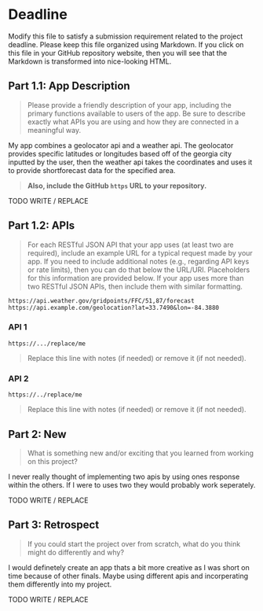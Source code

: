 # Deadline

Modify this file to satisfy a submission requirement related to the project
deadline. Please keep this file organized using Markdown. If you click on
this file in your GitHub repository website, then you will see that the
Markdown is transformed into nice-looking HTML.

## Part 1.1: App Description

> Please provide a friendly description of your app, including
> the primary functions available to users of the app. Be sure to
> describe exactly what APIs you are using and how they are connected
> in a meaningful way.

  My app combines a geolocator api and a weather api. The geolocator provides specific latitudes or longitudes based off of the georgia city inputted by the user, then the weather api takes the coordinates and uses it to provide shortforecast data for the specified area.


> **Also, include the GitHub `https` URL to your repository.**

TODO WRITE / REPLACE

## Part 1.2: APIs

> For each RESTful JSON API that your app uses (at least two are required),
> include an example URL for a typical request made by your app. If you
> need to include additional notes (e.g., regarding API keys or rate
> limits), then you can do that below the URL/URI. Placeholders for this
> information are provided below. If your app uses more than two RESTful
> JSON APIs, then include them with similar formatting.

    https://api.weather.gov/gridpoints/FFC/51,87/forecast
    https://api.example.com/geolocation?lat=33.7490&lon=-84.3880


### API 1

```
https://.../replace/me
```

> Replace this line with notes (if needed) or remove it (if not needed).

### API 2

```
https://../replace/me
```

> Replace this line with notes (if needed) or remove it (if not needed).

## Part 2: New

> What is something new and/or exciting that you learned from working
> on this project?

I never really thought of implementing two apis by using ones response within the others. If I were to uses two they would probably work seperately.

TODO WRITE / REPLACE

## Part 3: Retrospect

> If you could start the project over from scratch, what do
> you think might do differently and why?

I would definetely create an app thats a bit more creative as I was short on time because of other finals. Maybe using different apis and incorperating them differently into my project.

TODO WRITE / REPLACE
